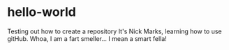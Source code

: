 # hello-world
Testing out how to create a repository
It's Nick Marks, learning how to use gitHub. Whoa, I am a fart smeller... I mean a smart fella!
